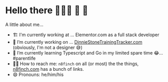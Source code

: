 # Hello there 🧔🏻‍♂️ 👋 🤖

A little about me...

- 🏗️ I'm currently working at ... Elementor.com as a full stack developer
- 🔭 I’m currently working on ... [DinnieStoneTrainingTracker.com](https://DinnieStoneTrainingTracker.com) (obviously, I'm not a designer 😅)
- 🌱 I’m currently learning Typescript and Go in my limited spare time 😂... #parentlife
- 🤙🏻 How to reach me: `n8finch` on all (or most) the the things, [n8finch.com](https://n8finch.com) has a bunch of links.
- 😄 Pronouns: he/him/his 
